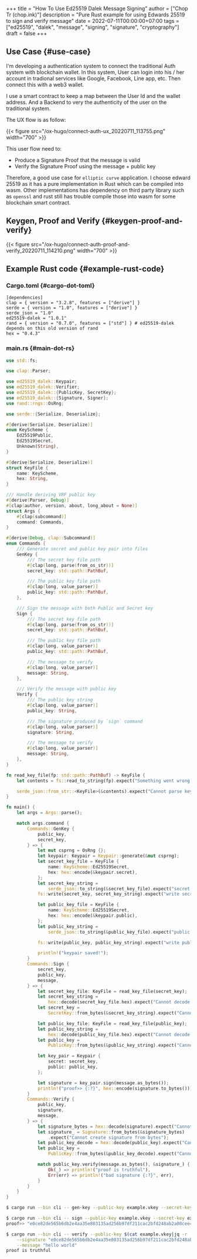 +++
title = "How To Use Ed25519 Dalek Message Signing"
author = ["Chop Tr (chop.ink)"]
description = "Pure Rust example for using Edwards 25519 to sign and verify message"
date = 2022-07-11T00:00:00+07:00
tags = ["ed25519", "dalek", "message", "signing", "signature", "cryptography"]
draft = false
+++

## Use Case {#use-case}

I'm developing a authentication system to connect the traditional Auth system with blockchain wallet. In this system, User can login into his / her account in tradional services like Google, Facebook, Line app, etc. Then connect this with a web3 wallet.

I use a smart contract to keep a map between the User Id and the wallet address. And a Backend to very the authenticity of the user on the traditional system.

The UX flow is as follow:

{{< figure src="/ox-hugo/connect-auth-ux_20220711_113755.png" width="700" >}}

This user flow need to:

-   Produce a Signature Proof that the message is valid
-   Verify the Signature Proof using the message + public key

Therefore, a good use case for `elliptic curve` application. I choose edward 25519 as it has a pure implementation in Rust which can be compiled into wasm. Other implementations has dependency on third party library such as `openssl` and rust still has trouble compile those into wasm for some blockchain smart contract.


## Keygen, Proof and Verify {#keygen-proof-and-verify}

{{< figure src="/ox-hugo/connect-auth-proof-and-verify_20220711_114210.png" width="700" >}}


## Example Rust code {#example-rust-code}


### Cargo.toml {#cargo-dot-toml}

```nil
[dependencies]
clap = { version = "3.2.8", features = ["derive"] }
serde = { version = "1.0", features = ["derive"] }
serde_json = "1.0"
ed25519-dalek = "1.0.1"
rand = { version = "0.7.0", features = ["std"] } # ed25519-dalek depends on this old version of rand
hex = "0.4.3"
```


### main.rs {#main-dot-rs}

```rust
use std::fs;

use clap::Parser;

use ed25519_dalek::Keypair;
use ed25519_dalek::Verifier;
use ed25519_dalek::{PublicKey, SecretKey};
use ed25519_dalek::{Signature, Signer};
use rand::rngs::OsRng;

use serde::{Serialize, Deserialize};

#[derive(Serialize, Deserialize)]
enum KeyScheme {
    Ed25519Public,
    Ed25519Secret,
    Unknown(String),
}

#[derive(Serialize, Deserialize)]
struct KeyFile {
    name: KeyScheme,
    hex: String,
}

/// Handle deriving VRF public key
#[derive(Parser, Debug)]
#[clap(author, version, about, long_about = None)]
struct Args {
    #[clap(subcommand)]
    command: Commands,
}

#[derive(Debug, clap::Subcommand)]
enum Commands {
    /// Generate secret and public key pair into files
    GenKey {
        /// The secret key file path
        #[clap(long, parse(from_os_str))]
        secret_key: std::path::PathBuf,

        /// The public key file path
        #[clap(long, value_parser)]
        public_key: std::path::PathBuf,
    },

    /// Sign the message with both Public and Secret key
    Sign {
        /// The secret key file path
        #[clap(long, parse(from_os_str))]
        secret_key: std::path::PathBuf,

        /// The public key file path
        #[clap(long, value_parser)]
        public_key: std::path::PathBuf,

        /// The message to verify
        #[clap(long, value_parser)]
        message: String,
    },

    /// Verify the message with public key
    Verify {
        /// The public key string
        #[clap(long, value_parser)]
        public_key: String,

        /// The signature produced by `sign` command
        #[clap(long, value_parser)]
        signature: String,

        /// The message to verify
        #[clap(long, value_parser)]
        message: String,
    },
}

fn read_key_file(fp: std::path::PathBuf) -> KeyFile {
    let contents = fs::read_to_string(fp).expect("Something went wrong reading the file");

    serde_json::from_str::<KeyFile>(&contents).expect("Cannot parse key file")
}

fn main() {
    let args = Args::parse();

    match args.command {
        Commands::GenKey {
            public_key,
            secret_key,
        } => {
            let mut csprng = OsRng {};
            let keypair: Keypair = Keypair::generate(&mut csprng);
            let secret_key_file = KeyFile {
                name: KeyScheme::Ed25519Secret,
                hex: hex::encode(&keypair.secret),
            };
            let secret_key_string =
                serde_json::to_string(&secret_key_file).expect("secret keyfile failed");
            fs::write(secret_key, secret_key_string).expect("write secret keyfile failed");

            let public_key_file = KeyFile {
                name: KeyScheme::Ed25519Secret,
                hex: hex::encode(&keypair.public),
            };
            let public_key_string =
                serde_json::to_string(&public_key_file).expect("public keyfile failed");

            fs::write(public_key, public_key_string).expect("write public keyfile failed");

            println!("keypair saved!");
        }
        Commands::Sign {
            secret_key,
            public_key,
            message,
        } => {
            let secret_key_file: KeyFile = read_key_file(secret_key);
            let secret_key_string =
                hex::decode(secret_key_file.hex).expect("Cannot decode secret_key");
            let secret_key =
                SecretKey::from_bytes(&secret_key_string).expect("Cannot decode secret_key bytes");

            let public_key_file: KeyFile = read_key_file(public_key);
            let public_key_string =
                hex::decode(public_key_file.hex).expect("Cannot decode public_key");
            let public_key =
                PublicKey::from_bytes(&public_key_string).expect("Cannot decode public_key bytes");

            let key_pair = Keypair {
                secret: secret_key,
                public: public_key,
            };

            let signature = key_pair.sign(message.as_bytes());
            println!("proof>> {:?}", hex::encode(signature.to_bytes()));
        }
        Commands::Verify {
            public_key,
            signature,
            message,
        } => {
            let signature_bytes = hex::decode(signature).expect("Cannot decode signature");
            let signature_ = Signature::from_bytes(&signature_bytes)
                .expect("Cannot create signature from bytes");
            let public_key_decode = hex::decode(public_key).expect("Cannot decode public_key");
            let public_key =
                PublicKey::from_bytes(&public_key_decode).expect("Cannot create public_key bytes");

            match public_key.verify(message.as_bytes(), &signature_) {
                Ok(_) => println!("proof is truthful"),
                Err(err) => println!("bad signature {:?}", err),
            }
        }
    }
}
```

```bash
$ cargo run --bin cli -- gen-key --public-key example.vkey --secret-key example.skey

$ cargo run --bin cli -- sign --public-key example.vkey --secret-key example.skey --message "hello world"
proof>> "e0ce82de565b6db2e4aa35e803135ad256b97df211cac2bfd248ab2a00cee4e012ece08342b3cf6e0290e477162e60f480efcf29df22e5de0412152ef6b45a0e"

$ cargo run --bin cli -- verify --public-key $(cat example.vkey|jq -r '.hex') \
    --signature "e0ce82de565b6db2e4aa35e803135ad256b97df211cac2bfd248ab2a00cee4e012ece08342b3cf6e0290e477162e60f480efcf29df22e5de0412152ef6b45a0e" \
    --message "hello world"
proof is truthful
```
